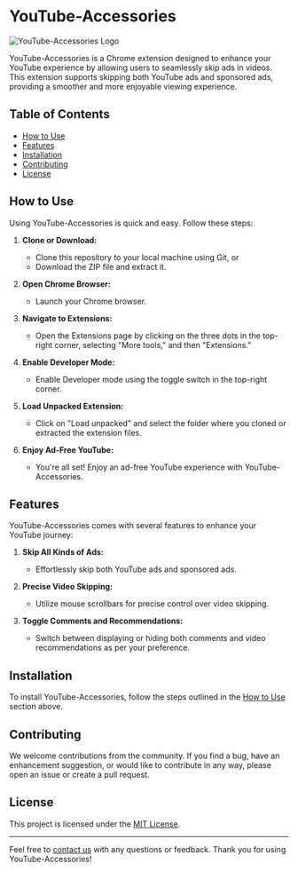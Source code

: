 # YouTube-Accessories

![YouTube-Accessories Logo](link/to/logo.png) <!-- Add a logo image if available -->

YouTube-Accessories is a Chrome extension designed to enhance your YouTube experience by allowing users to seamlessly skip ads in videos. This extension supports skipping both YouTube ads and sponsored ads, providing a smoother and more enjoyable viewing experience.

## Table of Contents

- [How to Use](#how-to-use)
- [Features](#features)
- [Installation](#installation)
- [Contributing](#contributing)
- [License](#license)

## How to Use

Using YouTube-Accessories is quick and easy. Follow these steps:

1. **Clone or Download:**
   - Clone this repository to your local machine using Git, or
   - Download the ZIP file and extract it.

2. **Open Chrome Browser:**
   - Launch your Chrome browser.

3. **Navigate to Extensions:**
   - Open the Extensions page by clicking on the three dots in the top-right corner, selecting "More tools," and then "Extensions."

4. **Enable Developer Mode:**
   - Enable Developer mode using the toggle switch in the top-right corner.

5. **Load Unpacked Extension:**
   - Click on "Load unpacked" and select the folder where you cloned or extracted the extension files.

6. **Enjoy Ad-Free YouTube:**
   - You're all set! Enjoy an ad-free YouTube experience with YouTube-Accessories.

## Features

YouTube-Accessories comes with several features to enhance your YouTube journey:

1. **Skip All Kinds of Ads:**
   - Effortlessly skip both YouTube ads and sponsored ads.

2. **Precise Video Skipping:**
   - Utilize mouse scrollbars for precise control over video skipping.

3. **Toggle Comments and Recommendations:**
   - Switch between displaying or hiding both comments and video recommendations as per your preference.

## Installation

To install YouTube-Accessories, follow the steps outlined in the [How to Use](#how-to-use) section above.

## Contributing

We welcome contributions from the community. If you find a bug, have an enhancement suggestion, or would like to contribute in any way, please open an issue or create a pull request.

## License

This project is licensed under the [MIT License](LICENSE).

---

Feel free to [contact us](mailto:your.email@example.com) with any questions or feedback. Thank you for using YouTube-Accessories!
